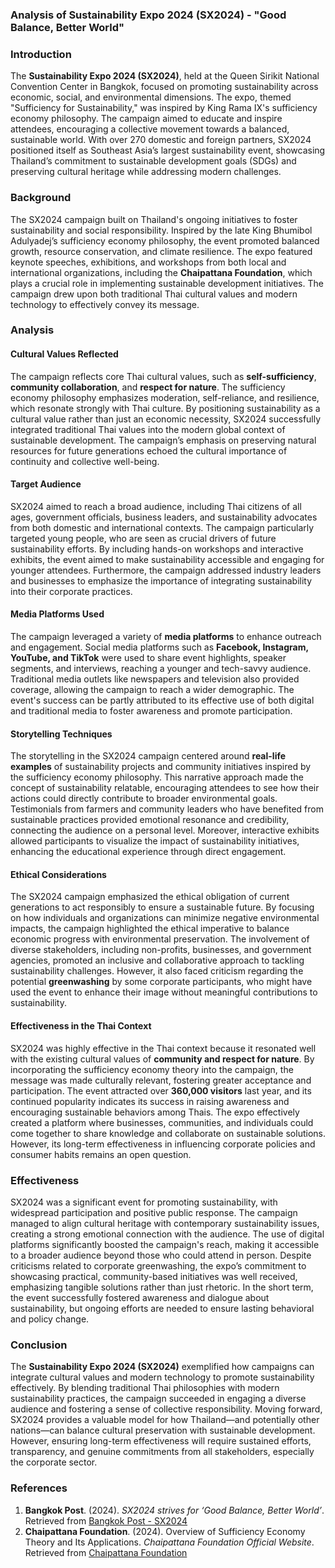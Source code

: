 ### **Analysis of Sustainability Expo 2024 (SX2024) - "Good Balance, Better World"**

### **Introduction**
The **Sustainability Expo 2024 (SX2024)**, held at the Queen Sirikit National Convention Center in Bangkok, focused on promoting sustainability across economic, social, and environmental dimensions. The expo, themed "Sufficiency for Sustainability," was inspired by King Rama IX's sufficiency economy philosophy. The campaign aimed to educate and inspire attendees, encouraging a collective movement towards a balanced, sustainable world. With over 270 domestic and foreign partners, SX2024 positioned itself as Southeast Asia’s largest sustainability event, showcasing Thailand’s commitment to sustainable development goals (SDGs) and preserving cultural heritage while addressing modern challenges.

### **Background**
The SX2024 campaign built on Thailand's ongoing initiatives to foster sustainability and social responsibility. Inspired by the late King Bhumibol Adulyadej’s sufficiency economy philosophy, the event promoted balanced growth, resource conservation, and climate resilience. The expo featured keynote speeches, exhibitions, and workshops from both local and international organizations, including the **Chaipattana Foundation**, which plays a crucial role in implementing sustainable development initiatives. The campaign drew upon both traditional Thai cultural values and modern technology to effectively convey its message.

### **Analysis**

#### **Cultural Values Reflected**
The campaign reflects core Thai cultural values, such as **self-sufficiency**, **community collaboration**, and **respect for nature**. The sufficiency economy philosophy emphasizes moderation, self-reliance, and resilience, which resonate strongly with Thai culture. By positioning sustainability as a cultural value rather than just an economic necessity, SX2024 successfully integrated traditional Thai values into the modern global context of sustainable development. The campaign’s emphasis on preserving natural resources for future generations echoed the cultural importance of continuity and collective well-being.

#### **Target Audience**
SX2024 aimed to reach a broad audience, including Thai citizens of all ages, government officials, business leaders, and sustainability advocates from both domestic and international contexts. The campaign particularly targeted young people, who are seen as crucial drivers of future sustainability efforts. By including hands-on workshops and interactive exhibits, the event aimed to make sustainability accessible and engaging for younger attendees. Furthermore, the campaign addressed industry leaders and businesses to emphasize the importance of integrating sustainability into their corporate practices.

#### **Media Platforms Used**
The campaign leveraged a variety of **media platforms** to enhance outreach and engagement. Social media platforms such as **Facebook, Instagram, YouTube, and TikTok** were used to share event highlights, speaker segments, and interviews, reaching a younger and tech-savvy audience. Traditional media outlets like newspapers and television also provided coverage, allowing the campaign to reach a wider demographic. The event's success can be partly attributed to its effective use of both digital and traditional media to foster awareness and promote participation.

#### **Storytelling Techniques**
The storytelling in the SX2024 campaign centered around **real-life examples** of sustainability projects and community initiatives inspired by the sufficiency economy philosophy. This narrative approach made the concept of sustainability relatable, encouraging attendees to see how their actions could directly contribute to broader environmental goals. Testimonials from farmers and community leaders who have benefited from sustainable practices provided emotional resonance and credibility, connecting the audience on a personal level. Moreover, interactive exhibits allowed participants to visualize the impact of sustainability initiatives, enhancing the educational experience through direct engagement.

#### **Ethical Considerations**
The SX2024 campaign emphasized the ethical obligation of current generations to act responsibly to ensure a sustainable future. By focusing on how individuals and organizations can minimize negative environmental impacts, the campaign highlighted the ethical imperative to balance economic progress with environmental preservation. The involvement of diverse stakeholders, including non-profits, businesses, and government agencies, promoted an inclusive and collaborative approach to tackling sustainability challenges. However, it also faced criticism regarding the potential **greenwashing** by some corporate participants, who might have used the event to enhance their image without meaningful contributions to sustainability.

#### **Effectiveness in the Thai Context**
SX2024 was highly effective in the Thai context because it resonated well with the existing cultural values of **community and respect for nature**. By incorporating the sufficiency economy theory into the campaign, the message was made culturally relevant, fostering greater acceptance and participation. The event attracted over **360,000 visitors** last year, and its continued popularity indicates its success in raising awareness and encouraging sustainable behaviors among Thais. The expo effectively created a platform where businesses, communities, and individuals could come together to share knowledge and collaborate on sustainable solutions. However, its long-term effectiveness in influencing corporate policies and consumer habits remains an open question.

### **Effectiveness**
SX2024 was a significant event for promoting sustainability, with widespread participation and positive public response. The campaign managed to align cultural heritage with contemporary sustainability issues, creating a strong emotional connection with the audience. The use of digital platforms significantly boosted the campaign's reach, making it accessible to a broader audience beyond those who could attend in person. Despite criticisms related to corporate greenwashing, the expo’s commitment to showcasing practical, community-based initiatives was well received, emphasizing tangible solutions rather than just rhetoric. In the short term, the event successfully fostered awareness and dialogue about sustainability, but ongoing efforts are needed to ensure lasting behavioral and policy change.

### **Conclusion**
The **Sustainability Expo 2024 (SX2024)** exemplified how campaigns can integrate cultural values and modern technology to promote sustainability effectively. By blending traditional Thai philosophies with modern sustainability practices, the campaign succeeded in engaging a diverse audience and fostering a sense of collective responsibility. Moving forward, SX2024 provides a valuable model for how Thailand—and potentially other nations—can balance cultural preservation with sustainable development. However, ensuring long-term effectiveness will require sustained efforts, transparency, and genuine commitments from all stakeholders, especially the corporate sector.

### **References**

1. **Bangkok Post**. (2024). *SX2024 strives for ‘Good Balance, Better World’*. Retrieved from [Bangkok Post - SX2024](https://www.bangkokpost.com/thailand/general/2873442/sx2024-strives-for-good-balance-better-world)
2. **Chaipattana Foundation**. (2024). Overview of Sufficiency Economy Theory and Its Applications. *Chaipattana Foundation Official Website*. Retrieved from [Chaipattana Foundation](https://www.chaipat.or.th)
